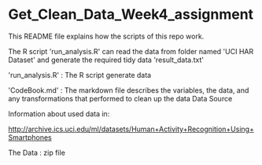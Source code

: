 # Get_Clean_Data_Week4_assignment
This README file explains how the scripts of this repo work.

The R script 'run_analysis.R' can read the data from folder named 'UCI HAR Dataset' and generate the required tidy data 'result_data.txt'

'run_analysis.R' : The R script generate data

'CodeBook.md' : The markdown file describes the variables, the data, and any transformations that performed to clean up the data
Data Source

Information about used data in:

http://archive.ics.uci.edu/ml/datasets/Human+Activity+Recognition+Using+Smartphones

The Data : zip file
